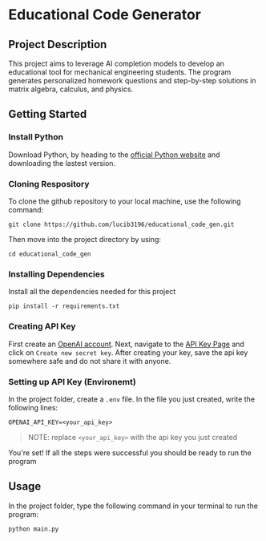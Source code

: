 # Educational Code Generator

## Project Description
 This project aims to leverage AI completion models to develop an educational tool for mechanical engineering students. The program generates personalized homework questions and step-by-step solutions in matrix algebra, calculus, and physics.

## Getting Started

### Install Python
 Download Python, by heading to the [official Python website](https://www.python.org/downloads/) and downloading the lastest version.

### Cloning Respository
 To clone the github repository to your local machine, use the following command:
 ```
 git clone https://github.com/lucib3196/educational_code_gen.git
 ```
 Then move into the project directory by using:
 ```
 cd educational_code_gen
 ```

### Installing Dependencies
 Install all the dependencies needed for this project
 ```
 pip install -r requirements.txt
 ```

### Creating API Key

 First create an [OpenAI account](https://auth0.openai.com/u/signup/identifier?state=hKFo2SBUaHE3QXZUcnRqamwwaDZqVHJOQ1JVYW05MkVTTG8wdaFur3VuaXZlcnNhbC1sb2dpbqN0aWTZIEFJTG1BZ25SS0Z5d1dzYkRPS3h6UnczcVRMRXdmeERho2NpZNkgRFJpdnNubTJNdTQyVDNLT3BxZHR3QjNOWXZpSFl6d0Q). Next, navigate to the [API Key Page](https://platform.openai.com/api-keys) and click on `Create new secret key`. After creating your key, save the api key somewhere safe and do not share it with anyone.

### Setting up API Key (Environemt)
 
 In the project folder, create a `.env` file. In the file you just created, write the following lines:
 ```
 OPENAI_API_KEY=<your_api_key>
 ```
 > NOTE: replace `<your_api_key>` with the api key you just created 


 You're set! If all the steps were successful you should be ready to run the program

 ## Usage
 In the project folder, type the following command in your terminal to run the program:
 ```
 python main.py
 ```
